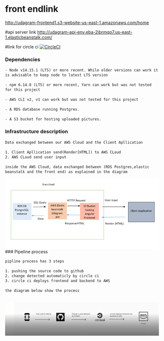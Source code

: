 # front endlink
http://udagram-frontend1.s3-website-us-east-1.amazonaws.com/home

#api server link
http://udagram-api-env.eba-2ibrmqp7.us-east-1.elasticbeanstalk.com/

#link for circle ci
[![CircleCI](https://dl.circleci.com/status-badge/img/gh/Bassam-T/udagram/tree/main.svg?style=svg)](https://dl.circleci.com/status-badge/redirect/gh/Bassam-T/udagram/tree/main)

### Dependencies

```
- Node v14.15.1 (LTS) or more recent. While older versions can work it is advisable to keep node to latest LTS version

- npm 6.14.8 (LTS) or more recent, Yarn can work but was not tested for this project

- AWS CLI v2, v1 can work but was not tested for this project

- A RDS database running Postgres.

- A S3 bucket for hosting uploaded pictures.

```

### Infrastructure description

```
Data exchanged between our AWS Cloud and the Client Apllication 

1. Client Apllication send(Render[HTML]) to AWS CLoud
2. AWS CLoud send user input

inside the AWS Cloud, data exchanged between (RDS Postgres,elastic beanstalk and the front end) as explained in the diagram

```
<img src="docs/Udagram Archtiecture.png" align="right" />
<br>
### Pipeline process

```
pipline process has 3 steps

1. pushing the source code to github
2. change detected automaticly by circle ci
3. circle ci deploys frontend and backend to AWS

the diagram below show the process
```
<br>
<img src="docs/udagram-pipline-diagram.jpg" align="right" />